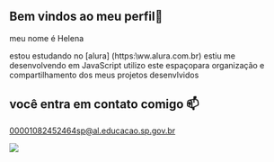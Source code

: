 ## Bem vindos ao meu perfil👋

meu nome é Helena

estou estudando no [alura] (https:\\ww.alura.com.br)
estiu me desenvolvendo em JavaScript
utilizo este espaçopara organização e compartilhamento dos meus projetos desenvlvidos

## você entra em contato comigo 📫
00001082452464sp@al.educacao.sp.gov.br

![](https://media1.tenor.com/m/47qpxBq_Tw0AAAAd/cat-cat-meme.gif)


